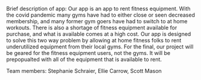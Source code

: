 Brief description of app: Our app is an app to rent fitness equipment. With the covid pandemic many gyms have had to either close or seen decreased membership, and many former gym goers have had to switch to at home workouts. There is also a shortage of fitness equipment available for purchase, and what is available comes at a high cost. Our app is designed to solve this two way problem by allowing at home fitness folks to rent underutilized equipment from their local gyms. For the final, our project will be geared for the fitness equipment users, not the gyms. It will be prepopualted with all of the equipment that is available to rent.

Team members: Stephanie Schraier, Ellie Carrow, Scott Mason